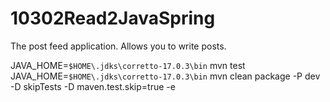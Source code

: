 
# 10302Read2JavaSpring

The post feed application. Allows you to write posts.




JAVA_HOME=`$HOME\.jdks\corretto-17.0.3\bin`  mvn test \
JAVA_HOME=`$HOME\.jdks\corretto-17.0.3\bin`  mvn clean package -P dev -D skipTests -D maven.test.skip=true -e

